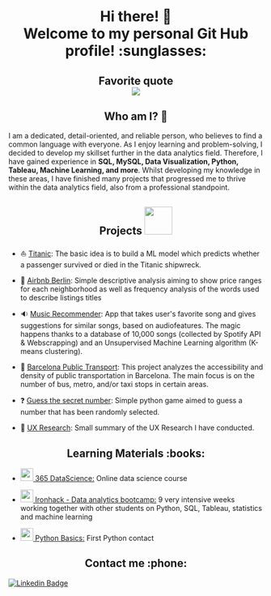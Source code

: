 <h1 align="center">Hi there! 👋 <br />Welcome to my personal Git Hub profile! :sunglasses:</h1>
<h2 align="center">Favorite quote <br /><img src="https://i.ibb.co/XDNrzqN/done-is-better-than-perfect.png" /></h2>
<h2 align="center">Who am I? 🌱</h2>


I am a dedicated, detail-oriented, and reliable person, who believes to find a common language with everyone. 
As I enjoy learning and problem-solving, I decided to develop my skillset further in the data analytics field. Therefore, I have gained experience in <strong>SQL, MySQL, Data Visualization, Python, Tableau, Machine Learning, and more</strong>. Whilst developing my knowledge in these areas, I have finished many projects that progressed me to thrive within the data analytics field, also from a professional standpoint.



<h2 align="center">Projects <img src="https://drsreturns.com/wp-content/uploads/drs-special-projects-icon.png" width="55" /></h2>

* :boat: [Titanic](https://github.com/Nikolov-A/Ironhack-Projects/tree/main/W8%20-%20Titanic): The basic idea is to build a ML model which predicts whether a passenger survived or died in the Titanic shipwreck. 

* :city_sunrise: [Airbnb Berlin](https://github.com/Nikolov-A/Ironhack-Projects/tree/main/W5%20-%20Airbnb%20Berlin): Simple descriptive analysis aiming to show price ranges for each neighborhood as well as frequency analysis of the words used to describe listings titles

* :sound: [Music Recommender](https://github.com/Nikolov-A/Ironhack-Projects/tree/main/W3%20-%20Spotify%20music%20recommender): App that takes user's favorite song and gives suggestions for similar songs, based on audiofeatures. The magic happens thanks to a database of 10,000 songs (collected by Spotify API & Webscrapping) and an Unsupervised Machine Learning algorithm (K-means clustering).

* :bus: [Barcelona Public Transport](https://github.com/Nikolov-A/Ironhack-Projects/tree/main/W2%20-%20Barcelona%20public%20transport): This project analyzes the accessibility and density of public transportation in Barcelona. The main focus is on the number of bus, metro, and/or taxi stops in certain areas.

* :question: [Guess the secret number](https://github.com/Nikolov-A/Ironhack-Projects/tree/main/W1%20-%20Python%20game): Simple python game aimed to guess a number that has been randomly selected.
 
* :brain: [UX Research](https://github.com/Nikolov-A/Ironhack-Projects/tree/main/W1%20-%20Python%20game): Small summary of the UX Research I have conducted.

<h2 align="center">Learning Materials :books:</h2>

* <a href="https://github.com/Nikolov-A/365-Data-Science"><img src="https://pbs.twimg.com/profile_images/1030338267697168385/GQxUachN_400x400.jpg" width="25" /> 365 DataScience:</a> Online data science course 

* <a href="https://github.com/Nikolov-A/Ironhack-Labs"><img src="https://i.ibb.co/kxHq0Jd/Ironhack-Icon-png.png" width="25" /> Ironhack - Data analytics bootcamp:</a> 9 very intensive weeks working together with other students on Python, SQL, Tableau, statistics and machine learning

* <a href="https://github.com/Nikolov-A/Python-Basics"><img src="https://camo.githubusercontent.com/26043b6db7e2aee509448570c835702e9cd39397b53b18ac86b2b11090d08c26/68747470733a2f2f63646e2e737667706f726e2e636f6d2f6c6f676f732f707974686f6e2e737667" width="25" /> Python Basics:</a> First Python contact


<h2 align="center">Contact me :phone:</h2>

[![Linkedin Badge](https://img.shields.io/badge/-Aleksandar_Nikolov-blue?style=flat-square&logo=Linkedin&logoColor=white&link=https://www.linkedin.com/in/aleksandar-nikolov-//)](https://www.linkedin.com/in/aleksandar-nikolov-//)
